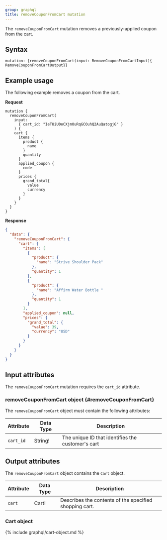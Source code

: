 ```yaml
---
group: graphql
title: removeCouponFromCart mutation
---
```


The `removeCouponFromCart` mutation removes a previously-applied coupon from the cart.

## Syntax

`mutation: {removeCouponFromCart(input: RemoveCouponFromCartInput){ RemoveCouponFromCartOutput}}`

## Example usage

The following example removes a coupon from the cart.

**Request**

``` text
mutation {
  removeCouponFromCart(
    input: 
      { cart_id: "IeTUiU0oCXjm0uRqGCOuhQ2AuQatogjG" }
    ) {
    cart {
      items {
        product {
          name
        }
        quantity
      }
      applied_coupon {
        code
      }
      prices {
        grand_total{
          value
          currency
        }
      }
    }
  }
}
```

**Response**

```json
{
  "data": {
    "removeCouponFromCart": {
      "cart": {
        "items": [
          {
            "product": {
              "name": "Strive Shoulder Pack"
            },
            "quantity": 1
          },
          {
            "product": {
              "name": "Affirm Water Bottle "
            },
            "quantity": 1
          }
        ],
        "applied_coupon": null,
        "prices": {
          "grand_total": {
            "value": 39,
            "currency": "USD"
          }
        }
      }
    }
  }
}
```

## Input attributes

The `removeCouponFromCart` mutation requires the `cart_id` attribute. 

### removeCouponFromCart object {#removeCouponFromCart}

The `removeCouponFromCart` object must contain the following attributes:

Attribute |  Data Type | Description
--- | --- | ---
`cart_id` | String! | The unique ID that identifies the customer's cart

## Output attributes

The `removeCouponFromCart` object contains the `Cart` object.

Attribute |  Data Type | Description
--- | --- | ---
`cart` | Cart! | Describes the contents of the specified shopping cart.

### Cart object

{% include graphql/cart-object.md %}
